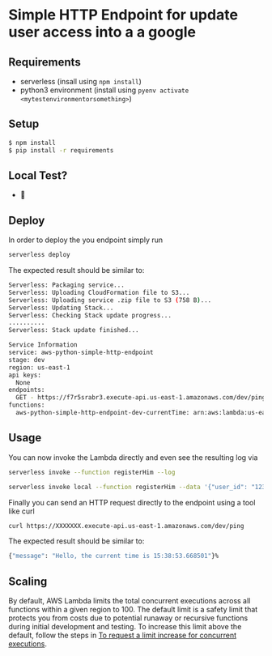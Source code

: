 <!--
title: 'Maria\'s project to talk to a spreadsheet'
description: 'register people\'s access to the anti COVID offices'
layout: Doc
framework: v1
platform: AWS
language: Python
authorLink: 'https://github.com/mepineda1992'
authorName: 'Maria and friends'
-->
# Simple HTTP Endpoint for update user access into a a google

## Requirements
- serverless (insall using `npm install`)
- python3 environment (install using `pyenv activate <mytestenvironmentorsomething>`)

## Setup
```bash
$ npm install
$ pip install -r requirements
```

## Local Test?
- 🦗

## Deploy

In order to deploy the you endpoint simply run

```bash
serverless deploy
```

The expected result should be similar to:

```bash
Serverless: Packaging service...
Serverless: Uploading CloudFormation file to S3...
Serverless: Uploading service .zip file to S3 (758 B)...
Serverless: Updating Stack...
Serverless: Checking Stack update progress...
..........
Serverless: Stack update finished...

Service Information
service: aws-python-simple-http-endpoint
stage: dev
region: us-east-1
api keys:
  None
endpoints:
  GET - https://f7r5srabr3.execute-api.us-east-1.amazonaws.com/dev/ping
functions:
  aws-python-simple-http-endpoint-dev-currentTime: arn:aws:lambda:us-east-1:377024778620:function:aws-python-simple-http-endpoint-dev-currentTime
```

## Usage

You can now invoke the Lambda directly and even see the resulting log via

```bash
serverless invoke --function registerHim --log
```

```bash
serverless invoke local --function registerHim --data '{"user_id": "123213", "name":"Maria Prueba", "device_id":"gatecom1" }'
```

Finally you can send an HTTP request directly to the endpoint using a tool like curl

```bash
curl https://XXXXXXX.execute-api.us-east-1.amazonaws.com/dev/ping
```

The expected result should be similar to:

```bash
{"message": "Hello, the current time is 15:38:53.668501"}%
```

## Scaling

By default, AWS Lambda limits the total concurrent executions across all functions within a given region to 100. The default limit is a safety limit that protects you from costs due to potential runaway or recursive functions during initial development and testing. To increase this limit above the default, follow the steps in [To request a limit increase for concurrent executions](http://docs.aws.amazon.com/lambda/latest/dg/concurrent-executions.html#increase-concurrent-executions-limit).

